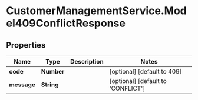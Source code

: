 # CustomerManagementService.Model409ConflictResponse

## Properties
Name | Type | Description | Notes
------------ | ------------- | ------------- | -------------
**code** | **Number** |  | [optional] [default to 409]
**message** | **String** |  | [optional] [default to &#x27;CONFLICT&#x27;]
